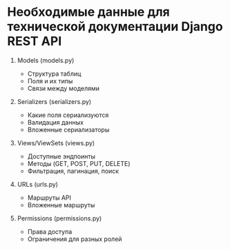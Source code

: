 # Необходимые данные для технической документации Django REST API

1. Models (models.py)

   - Структура таблиц
   - Поля и их типы
   - Связи между моделями

2. Serializers (serializers.py)

   - Какие поля сериализуются
   - Валидация данных
   - Вложенные сериализаторы

3. Views/ViewSets (views.py)

   - Доступные эндпоинты
   - Методы (GET, POST, PUT, DELETE)
   - Фильтрация, пагинация, поиск

4. URLs (urls.py)

   - Маршруты API
   - Вложенные маршруты

5. Permissions (permissions.py)
   - Права доступа
   - Ограничения для разных ролей
